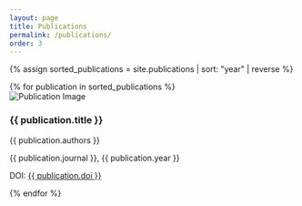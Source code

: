 ```yaml
---
layout: page
title: Publications
permalink: /publications/
order: 3
---
```


{% assign sorted_publications = site.publications | sort: "year" | reverse %}
<div class="publications-list">
  {% for publication in sorted_publications %}
    <div class="publication">
        <img class="publication-image" src="{{ publication.image }}" alt="Publication Image">
        <div class="publication-details">
            <h3 class="publication-title">{{ publication.title }}</h3>
            <p class="publication-authors">{{ publication.authors }}</p>
            <p class="publication-journal">{{ publication.journal }}, {{ publication.year }}</p>
            <p class="publication-doi">
                DOI: <a href="{{ publication.doi }}" target="_blank">{{ publication.doi }}</a>
            </p>
        </div>
    </div>
  {% endfor %}
</div>
